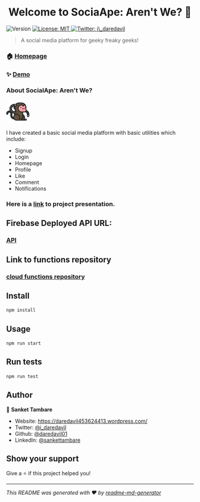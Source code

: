 <h1 align="center">Welcome to SociaApe: Aren't We? 👋</h1>
<p>
  <img alt="Version" src="https://img.shields.io/badge/version-0.1.0-blue.svg?cacheSeconds=2592000" />
  <a href="#" target="_blank">
    <img alt="License: MIT" src="https://img.shields.io/badge/License-MIT-yellow.svg" />
  </a>
  <a href="https://twitter.com/i\_daredavil" target="_blank">
    <img alt="Twitter: i\_daredavil" src="https://img.shields.io/twitter/follow/i\_daredavil.svg?style=social" />
  </a>
</p>

> A social media platform for geeky freaky geeks!

### 🏠 [Homepage](https://socialexplorers-aae2b.web.app/)

### ✨ [Demo](https://socialexplorers-aae2b.web.app/)
### About SocialApe: Aren't We?
![SocialApe Logo](public/icon.png)

I have created a basic social media platform with basic utilities which include:
* Signup
* Login
* Homepage
* Profile
* Like
* Comment
* Notifications

### Here is a [link](https://github.com/daredavil01/social-explorers-client/blob/master/Web_technology_presentation_group_3.pdf) to project presentation.

## Firebase Deployed API URL:
### [API](https://us-central1-socialexplorers-aae2b.cloudfunctions.net/api/)

## Link to functions repository
### [cloud functions repository](https://github.com/daredavil01/SocialExplorers-firebase-functions)

## Install

```sh
npm install
```

## Usage

```sh
npm run start
```

## Run tests

```sh
npm run test
```

## Author

👤 **Sanket Tambare**

* Website: https://daredavil453624413.wordpress.com/
* Twitter: [@i\_daredavil](https://twitter.com/i\_daredavil)
* Github: [@daredavil01](https://github.com/daredavil01)
* LinkedIn: [@sankettambare](https://linkedin.com/in/sankettambare)

## Show your support

Give a ⭐️ if this project helped you!

***
_This README was generated with ❤️ by [readme-md-generator](https://github.com/kefranabg/readme-md-generator)_
